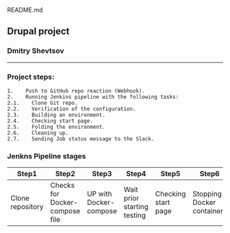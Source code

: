 README.md

## Drupal project

### Dmitry Shevtsov

***

### Project steps:
```
1.    Push to GitHub repo reaction (Webhook).
2.    Running Jenkins pipeline with the following tasks:
2.1.    Clone Git repo.
2.2.    Verification of the configuration.
2.3.    Building an environment.
2.4.    Checking start page.
2.5.    Folding the environment.
2.6.    Cleaning up.
2.7.    Sending Job status message to the Slack.
```



### Jenkns Pipeline stages


|       Step1       |            Step2            |          Step3          |            Step4             |        Step5         |            Step6            |          Step7          |           Step8           |
|-------------------|-----------------------------|-------------------------|------------------------------|----------------------|-----------------------------|-------------------------|---------------------------|
| Clone repository  | Checks for Docker-compose file  | UP with Docker-compose  | Wait prior starting testing  | Checking start page  | Stopping Docker containers  | Removing Docker images  | Declarative: Post Actions |


